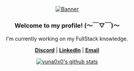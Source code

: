 
<p align="center">
  <a href="https://www.linkedin.com/in/fhelipe-kochinski-sant-ana/">
    <img src="jujutsu-kaisen-shibuya-arc-sukuna-shibuya-arc.webp" alt="Banner">
  </a>
</p>

<p align="center">
</p>
<h3 align="center">Welcome to my profile! (〜￣▽￣)〜</h3>

<p align="center">I'm currently working on my FullStack knowledge.</p>

<p align="center">
    <strong><a href="">Discord</a></strong> |
    <strong><a href="https://www.linkedin.com/in/fhelipe-kochinski-sant-ana/">LinkedIn</a></strong> |
    <strong><a href="mailto:fhelipekoch@outlook.com">Email</a></strong>
</p>

<p align="center">
  <a href="https://github.com/FhelipeKochinsk"><img src="https://github-readme-stats.vercel.app/api?username=fhelipekochinsk&hide_border=true&show_icons=true" alt="yuna0x0's github stats"></a>
</p>

